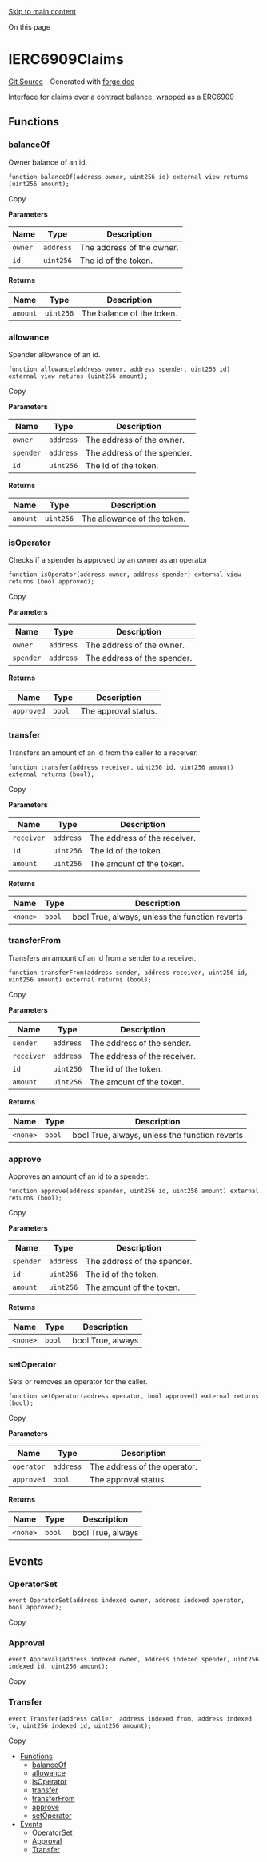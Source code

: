 [Skip to main content](https://docs.uniswap.org/contracts/v4/reference/core/interfaces/IERC6909Claims#)

On this page

# IERC6909Claims

[Git Source](https://github.com/uniswap/v4-core/blob/b619b6718e31aa5b4fa0286520c455ceb950276d/src/interfaces/external/IERC6909Claims.sol) \- Generated with [forge doc](https://book.getfoundry.sh/reference/forge/forge-doc)

Interface for claims over a contract balance, wrapped as a ERC6909

## Functions [​](https://docs.uniswap.org/contracts/v4/reference/core/interfaces/IERC6909Claims\#functions "Direct link to heading")

### balanceOf [​](https://docs.uniswap.org/contracts/v4/reference/core/interfaces/IERC6909Claims\#balanceof "Direct link to heading")

Owner balance of an id.

```codeBlockLines_mRuA
function balanceOf(address owner, uint256 id) external view returns (uint256 amount);

```

Copy

**Parameters**

| Name | Type | Description |
| --- | --- | --- |
| `owner` | `address` | The address of the owner. |
| `id` | `uint256` | The id of the token. |

**Returns**

| Name | Type | Description |
| --- | --- | --- |
| `amount` | `uint256` | The balance of the token. |

### allowance [​](https://docs.uniswap.org/contracts/v4/reference/core/interfaces/IERC6909Claims\#allowance "Direct link to heading")

Spender allowance of an id.

```codeBlockLines_mRuA
function allowance(address owner, address spender, uint256 id) external view returns (uint256 amount);

```

Copy

**Parameters**

| Name | Type | Description |
| --- | --- | --- |
| `owner` | `address` | The address of the owner. |
| `spender` | `address` | The address of the spender. |
| `id` | `uint256` | The id of the token. |

**Returns**

| Name | Type | Description |
| --- | --- | --- |
| `amount` | `uint256` | The allowance of the token. |

### isOperator [​](https://docs.uniswap.org/contracts/v4/reference/core/interfaces/IERC6909Claims\#isoperator "Direct link to heading")

Checks if a spender is approved by an owner as an operator

```codeBlockLines_mRuA
function isOperator(address owner, address spender) external view returns (bool approved);

```

Copy

**Parameters**

| Name | Type | Description |
| --- | --- | --- |
| `owner` | `address` | The address of the owner. |
| `spender` | `address` | The address of the spender. |

**Returns**

| Name | Type | Description |
| --- | --- | --- |
| `approved` | `bool` | The approval status. |

### transfer [​](https://docs.uniswap.org/contracts/v4/reference/core/interfaces/IERC6909Claims\#transfer "Direct link to heading")

Transfers an amount of an id from the caller to a receiver.

```codeBlockLines_mRuA
function transfer(address receiver, uint256 id, uint256 amount) external returns (bool);

```

Copy

**Parameters**

| Name | Type | Description |
| --- | --- | --- |
| `receiver` | `address` | The address of the receiver. |
| `id` | `uint256` | The id of the token. |
| `amount` | `uint256` | The amount of the token. |

**Returns**

| Name | Type | Description |
| --- | --- | --- |
| `<none>` | `bool` | bool True, always, unless the function reverts |

### transferFrom [​](https://docs.uniswap.org/contracts/v4/reference/core/interfaces/IERC6909Claims\#transferfrom "Direct link to heading")

Transfers an amount of an id from a sender to a receiver.

```codeBlockLines_mRuA
function transferFrom(address sender, address receiver, uint256 id, uint256 amount) external returns (bool);

```

Copy

**Parameters**

| Name | Type | Description |
| --- | --- | --- |
| `sender` | `address` | The address of the sender. |
| `receiver` | `address` | The address of the receiver. |
| `id` | `uint256` | The id of the token. |
| `amount` | `uint256` | The amount of the token. |

**Returns**

| Name | Type | Description |
| --- | --- | --- |
| `<none>` | `bool` | bool True, always, unless the function reverts |

### approve [​](https://docs.uniswap.org/contracts/v4/reference/core/interfaces/IERC6909Claims\#approve "Direct link to heading")

Approves an amount of an id to a spender.

```codeBlockLines_mRuA
function approve(address spender, uint256 id, uint256 amount) external returns (bool);

```

Copy

**Parameters**

| Name | Type | Description |
| --- | --- | --- |
| `spender` | `address` | The address of the spender. |
| `id` | `uint256` | The id of the token. |
| `amount` | `uint256` | The amount of the token. |

**Returns**

| Name | Type | Description |
| --- | --- | --- |
| `<none>` | `bool` | bool True, always |

### setOperator [​](https://docs.uniswap.org/contracts/v4/reference/core/interfaces/IERC6909Claims\#setoperator "Direct link to heading")

Sets or removes an operator for the caller.

```codeBlockLines_mRuA
function setOperator(address operator, bool approved) external returns (bool);

```

Copy

**Parameters**

| Name | Type | Description |
| --- | --- | --- |
| `operator` | `address` | The address of the operator. |
| `approved` | `bool` | The approval status. |

**Returns**

| Name | Type | Description |
| --- | --- | --- |
| `<none>` | `bool` | bool True, always |

## Events [​](https://docs.uniswap.org/contracts/v4/reference/core/interfaces/IERC6909Claims\#events "Direct link to heading")

### OperatorSet [​](https://docs.uniswap.org/contracts/v4/reference/core/interfaces/IERC6909Claims\#operatorset "Direct link to heading")

```codeBlockLines_mRuA
event OperatorSet(address indexed owner, address indexed operator, bool approved);

```

Copy

### Approval [​](https://docs.uniswap.org/contracts/v4/reference/core/interfaces/IERC6909Claims\#approval "Direct link to heading")

```codeBlockLines_mRuA
event Approval(address indexed owner, address indexed spender, uint256 indexed id, uint256 amount);

```

Copy

### Transfer [​](https://docs.uniswap.org/contracts/v4/reference/core/interfaces/IERC6909Claims\#transfer-1 "Direct link to heading")

```codeBlockLines_mRuA
event Transfer(address caller, address indexed from, address indexed to, uint256 indexed id, uint256 amount);

```

Copy

- [Functions](https://docs.uniswap.org/contracts/v4/reference/core/interfaces/IERC6909Claims#functions)
  - [balanceOf](https://docs.uniswap.org/contracts/v4/reference/core/interfaces/IERC6909Claims#balanceof)
  - [allowance](https://docs.uniswap.org/contracts/v4/reference/core/interfaces/IERC6909Claims#allowance)
  - [isOperator](https://docs.uniswap.org/contracts/v4/reference/core/interfaces/IERC6909Claims#isoperator)
  - [transfer](https://docs.uniswap.org/contracts/v4/reference/core/interfaces/IERC6909Claims#transfer)
  - [transferFrom](https://docs.uniswap.org/contracts/v4/reference/core/interfaces/IERC6909Claims#transferfrom)
  - [approve](https://docs.uniswap.org/contracts/v4/reference/core/interfaces/IERC6909Claims#approve)
  - [setOperator](https://docs.uniswap.org/contracts/v4/reference/core/interfaces/IERC6909Claims#setoperator)
- [Events](https://docs.uniswap.org/contracts/v4/reference/core/interfaces/IERC6909Claims#events)
  - [OperatorSet](https://docs.uniswap.org/contracts/v4/reference/core/interfaces/IERC6909Claims#operatorset)
  - [Approval](https://docs.uniswap.org/contracts/v4/reference/core/interfaces/IERC6909Claims#approval)
  - [Transfer](https://docs.uniswap.org/contracts/v4/reference/core/interfaces/IERC6909Claims#transfer-1)